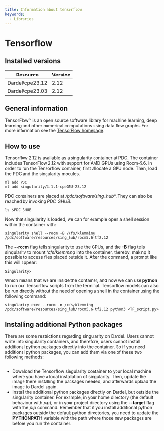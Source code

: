 ```yaml
---
title: Information about tensorflow
keywords:
  - Libraries
---
```

# Tensorflow

## Installed versions

| Resource | Version |
|---|---|
| Dardel/cpe23.12 | 2.12 |
| Dardel/cpe23.03 | 2.12 |

## General information

TensorFlow™ is an open source software library for machine learning, deep learning
and other numerical computations using data flow graphs. For more information see
the [TensorFlow homepage](https://www.tensorflow.org/).

## How to use
Tensorflow 2.12 is available as a singularity container at PDC.
The container includes TensorFlow 2.12 with support for
AMD GPUs using Rocm-5.6.
In order to run the Tensorflow container, first allocate
a GPU node. Then, load the PDC and the singularity
modules.
```
ml add PDC
ml add singularity/4.1.1-cpeGNU-23.12
```
PDC containers are placed at */pdc/software/sing_hub**.
They can also be reached by invoking *PDC_SHUB*.
```
ls $PDC_SHUB
```
Now that singularity is loaded, we can for example open a shell session
within the container with:
```
singularity shell --rocm -B /cfs/klemming /pdc/software/resources/sing_hub/rocm5.6-tf2.12
```
The **--rocm** flag tells singularity to use the GPUs, and the **-B** flag tells singularity to
mount */cfs/klemming* into the container, thereby, making it possible to access files placed outside
it.
After the command, a prompt like this will appear:
```
Singularity>
```
Which means that we are inside the container, and now we can use **python** to run our Tensorflow scripts
from the terminal.
Tensorflow models can also be run directly without the need of opening a shell in the container using
the following command:
```
singularity exec --rocm -B /cfs/klemming /pdc/software/resources/sing_hub/rocm5.6-tf2.12 python3 <TF_script.py>
```

## Installing additional Python packages
There are some restrictions regarding singularity on Dardel.
Users cannot write into singularity containers, and therefore,
users cannot install additional python packages directly into the container.
So if you need additional python packages, you can add them via one
of these two following methods:
##
- Download the Tensorflow singularity container to your local machine where you have a local
installation of singularity. Then, update the image there installing the packages
needed, and afterwards upload the image to Dardel again.
- Install the additional python packages directly on Dardel, but outside the
singularity container. For example, in your home directory (the default behaviour with *pip*),
or in your project directory using the **--target** flag with the *pip* command.
Remember that if you install additional python packages outside the default python
directories, you need to update the **PYTHONPATH** variable with the path where
those new packages are before you run the container.

